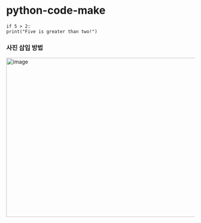 # python-code-make
 
```
if 5 > 2:
print("Five is greater than two!")
```
### 사진 삽입 방법
<img width="563" height="426" alt="image" src="https://github.com/user-attachments/assets/c8dad9f6-a5fd-4111-8415-7564a6ddc4e1" />
